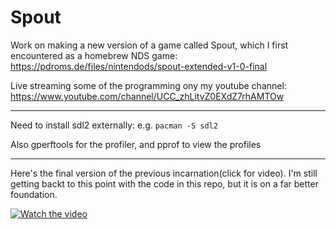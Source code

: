 Spout
=====

Work on making a new version of a game called Spout, which I first encountered as a homebrew NDS game: https://pdroms.de/files/nintendods/spout-extended-v1-0-final

Live streaming some of the programming ony my youtube channel: https://www.youtube.com/channel/UCC_zhLitvZ0EXdZ7rhAMTOw

---

Need to install sdl2 externally:
e.g. `pacman -S sdl2`

Also gperftools for the profiler, and pprof to view the profiles

---
Here's the final version of the previous incarnation(click for video). I'm still getting backt to this point with the code in this repo, but it is on a far better foundation.

[![Watch the video](https://img.youtube.com/vi/ByFWa8JPO0c/maxresdefault.jpg)](https://youtu.be/ByFWa8JPO0c)
